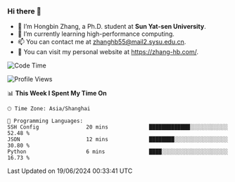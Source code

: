 ### Hi there 👋

- 🔭 I’m Hongbin Zhang, a Ph.D. student at **Sun Yat-sen University**.
- 🌱 I’m currently learning high-performance computing.
- 📫 You can contact me at zhanghb55@mail2.sysu.edu.cn.
- 👀 You can visit my personal website at https://zhang-hb.com/.

<!--START_SECTION:waka-->
![Code Time](http://img.shields.io/badge/Code%20Time-325%20hrs%2011%20mins-blue)

![Profile Views](http://img.shields.io/badge/Profile%20Views-0-blue)

📊 **This Week I Spent My Time On** 

```text
🕑︎ Time Zone: Asia/Shanghai

💬 Programming Languages: 
SSH Config               20 mins             █████████████░░░░░░░░░░░░   52.48 % 
JSON                     12 mins             ████████░░░░░░░░░░░░░░░░░   30.80 % 
Python                   6 mins              ████░░░░░░░░░░░░░░░░░░░░░   16.73 % 
```


 Last Updated on 19/06/2024 00:33:41 UTC
<!--END_SECTION:waka-->
